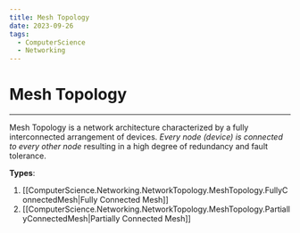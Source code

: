 ```yaml
---
title: Mesh Topology
date: 2023-09-26
tags:
  - ComputerScience
  - Networking
---
```


# Mesh Topology

---

Mesh Topology is a network architecture characterized by a fully interconnected arrangement of devices. _Every node (device) is connected to every other node_ resulting in a high degree of redundancy and fault tolerance.

**Types**:

1. [[ComputerScience.Networking.NetworkTopology.MeshTopology.FullyConnectedMesh|Fully Connected Mesh]]
2. [[ComputerScience.Networking.NetworkTopology.MeshTopology.PartiallyConnectedMesh|Partially Connected Mesh]]

